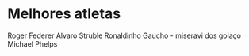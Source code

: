 # Melhores atletas
Roger Federer
Álvaro Struble
Ronaldinho Gaucho - miseravi dos golaço 
Michael Phelps


